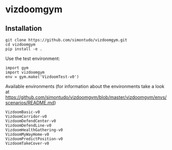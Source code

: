 # vizdoomgym

## Installation

```
git clone https://github.com/simontudo/vizdoomgym.git
cd vizdoomgym
pip install -e .
```

Use the test environment:
```
import gym
import vizdoomgym
env = gym.make('VizdoomTest-v0')
```

Available environments (for information about the environments take a look at https://github.com/simontudo/vizdoomgym/blob/master/vizdoomgym/envs/scenarios/README.md)
```
VizdoomBasic-v0
VizdoomCorridor-v0
VizdoomDefendCenter-v0
VizdoomDefendLine-v0
VizdoomHealthGathering-v0
VizdoomMyWayHome-v0
VizdoomPredictPosition-v0
VizdoomTakeCover-v0
```
